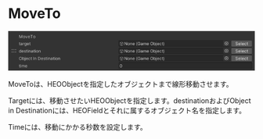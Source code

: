 
# MoveTo
![MoveTo](img/MoveTo.jpg)

MoveToは、HEOObjectを指定したオブジェクトまで線形移動させます。

Targetには、移動させたいHEOObjectを指定します。destinationおよびObject in Destinationには、HEOFieldとそれに属するオブジェクト名を指定します。

Timeには、移動にかかる秒数を設定します。